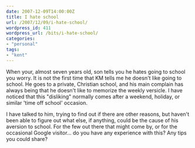 ```yaml
---
date: 2007-12-09T14:00:00Z
title: I hate school
url: /2007/12/09/i-hate-school/
wordpress_id: 411
wordpress_url: /bits/i-hate-school/
categories:
- "personal"
tags:
- "kent"
---
```


When your, almost seven years old, son tells you he hates going to school you worry. It is not the first time that KM tells me he doesn't like going to school. He goes to a private, Christian school, and his main complain has always being that he doesn't like to memorize the weekly versicle. I have noticed that this "disliking" normally comes after a weekend, holiday, or similar 'time off school' occasion.

I have talked to him, trying to find out if there are other reasons, but haven't been able to figure out what else, if anything, could be the cause of his aversion to school. For the few out there that might come by, or for the occasional Google visitor... do you have any experience with this? Any tips you could share?

